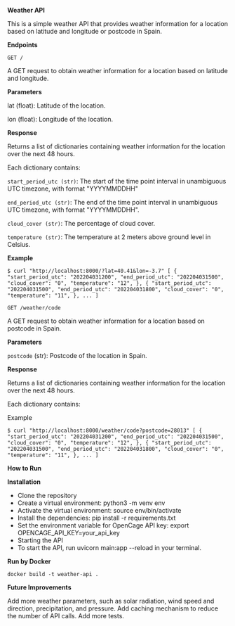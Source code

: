 **Weather API**


This is a simple weather API that provides weather information for a location based on latitude and longitude or postcode in Spain.


**Endpoints**

`GET /`

A GET request to obtain weather information for a location based on latitude and longitude.

**Parameters**

lat (float): Latitude of the location.

lon (float): Longitude of the location.

**Response**

Returns a list of dictionaries containing weather information for the location over the next 48 hours.


Each dictionary contains:

`start_period_utc (str)`: The start of the time point interval in unambiguous UTC timezone, with format "YYYYMMDDHH"

`end_period_utc (str)`: The end of the time point interval in unambiguous UTC timezone, with format "YYYYMMDDHH".

`cloud_cover (str)`: The percentage of cloud cover.

`temperature (str)`: The temperature at 2 meters above ground level in Celsius.

**Example**

`$ curl "http://localhost:8000/?lat=40.41&lon=-3.7"
[
    {
        "start_period_utc": "202204031200",
        "end_period_utc": "202204031500",
        "cloud_cover": "0",
        "temperature": "12",
    },
    {
        "start_period_utc": "202204031500",
        "end_period_utc": "202204031800",
        "cloud_cover": "0",
        "temperature": "11",
    },
    ...
]`

`GET /weather/code`

A GET request to obtain weather information for a location based on postcode in Spain.

**Parameters**

`postcode` (str): Postcode of the location in Spain.

**Response**

Returns a list of dictionaries containing weather information for the location over the next 48 hours.

Each dictionary contains:

Example

`$ curl "http://localhost:8000/weather/code?postcode=28013"
[
    {
        "start_period_utc": "202204031200",
        "end_period_utc": "202204031500",
        "cloud_cover": "0",
        "temperature": "12",
    },
    {
        "start_period_utc": "202204031500",
        "end_period_utc": "202204031800",
        "cloud_cover": "0",
        "temperature": "11",
    },
    ...
]`

**How to Run**

**Installation**

* Clone the repository
* Create a virtual environment: python3 -m venv env
* Activate the virtual environment: source env/bin/activate
* Install the dependencies: pip install -r requirements.txt
* Set the environment variable for OpenCage API key: export OPENCAGE_API_KEY=your_api_key
* Starting the API
* To start the API, run uvicorn main:app --reload in your terminal.

**Run by Docker**

`docker build -t weather-api .`

**Future Improvements**

Add more weather parameters, such as solar radiation, wind speed and direction, precipitation, and pressure.
Add caching mechanism to reduce the number of API calls.
Add more tests.